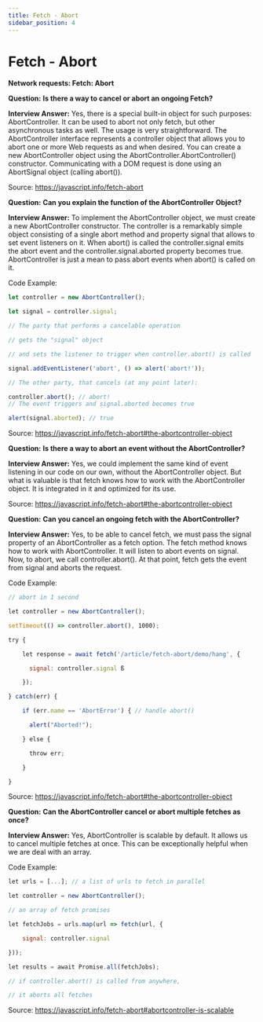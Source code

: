 ```yaml
---
title: Fetch - Abort
sidebar_position: 4
---
```


# Fetch - Abort

**Network requests: Fetch: Abort**

**Question:** **Is there a way to cancel or abort an ongoing Fetch?**

**Interview Answer:** Yes, there is a special built-in object for such purposes: AbortController. It can be used to abort not only fetch, but other asynchronous tasks as well. The usage is very straightforward. The AbortController interface represents a controller object that allows you to abort one or more Web requests as and when desired. You can create a new AbortController object using the AbortController.AbortController() constructor. Communicating with a DOM request is done using an AbortSignal object (calling abort()).

Source: <https://javascript.info/fetch-abort>

**Question:** **Can you explain the function of the AbortController Object?**

**Interview Answer:** To implement the AbortController object, we must create a new AbortController constructor. The controller is a remarkably simple object consisting of a single abort method and property signal that allows to set event listeners on it. When abort() is called the controller.signal emits the abort event and the controller.signal.aborted property becomes true. AbortController is just a mean to pass abort events when abort() is called on it.

Code Example:

```js
let controller = new AbortController();

let signal = controller.signal;

// The party that performs a cancelable operation

// gets the "signal" object

// and sets the listener to trigger when controller.abort() is called

signal.addEventListener('abort', () => alert('abort!'));

// The other party, that cancels (at any point later):

controller.abort(); // abort!
// The event triggers and signal.aborted becomes true

alert(signal.aborted); // true
```

Source: <https://javascript.info/fetch-abort#the-abortcontroller-object>

**Question:** **Is there a way to abort an event without the AbortController?**

**Interview Answer:** Yes, we could implement the same kind of event listening in our code on our own, without the AbortController object. But what is valuable is that fetch knows how to work with the AbortController object. It is integrated in it and optimized for its use.

Source: <https://javascript.info/fetch-abort#the-abortcontroller-object>

**Question:** **Can you cancel an ongoing fetch with the AbortController?**

**Interview Answer:** Yes, to be able to cancel fetch, we must pass the signal property of an AbortController as a fetch option. The fetch method knows how to work with AbortController. It will listen to abort events on signal. Now, to abort, we call controller.abort(). At that point, fetch gets the event from signal and aborts the request.

Code Example:

```js
// abort in 1 second

let controller = new AbortController();

setTimeout(() => controller.abort(), 1000);

try {

    let response = await fetch('/article/fetch-abort/demo/hang', {

      signal: controller.signal ß

    });

} catch(err) {

    if (err.name == 'AbortError') { // handle abort()

      alert("Aborted!");

    } else {

      throw err;

    }

}
```

Source: <https://javascript.info/fetch-abort#the-abortcontroller-object>

**Question:** **Can the AbortController cancel or abort multiple fetches as once?**

**Interview Answer:** Yes, AbortController is scalable by default. It allows us to cancel multiple fetches at once. This can be exceptionally helpful when we are deal with an array.

Code Example:

```js
let urls = [...]; // a list of urls to fetch in parallel

let controller = new AbortController();

// an array of fetch promises

let fetchJobs = urls.map(url => fetch(url, {

    signal: controller.signal

}));

let results = await Promise.all(fetchJobs);

// if controller.abort() is called from anywhere,

// it aborts all fetches
```

Source: <https://javascript.info/fetch-abort#abortcontroller-is-scalable>
